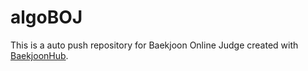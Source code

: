 # algoBOJ
This is a auto push repository for Baekjoon Online Judge created with [BaekjoonHub](https://github.com/BaekjoonHub/BaekjoonHub).

